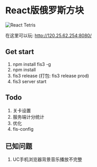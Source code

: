 # React版俄罗斯方块

![React Tetris](http://120.25.62.254:90/tetris.gif "React Tetris")

在这里可以玩: http://120.25.62.254:8080/

## Get start

1.  npm install fis3 -g
2.  npm install
3.  fis3 release (打包: fis3 release prod)
4.  fis3 server start

## Todo

1.  关卡设置
2.  服务端计分统计
3.  优化
4.  fis-config

## 已知问题

1.  UC手机浏览器背景音乐播放不完整